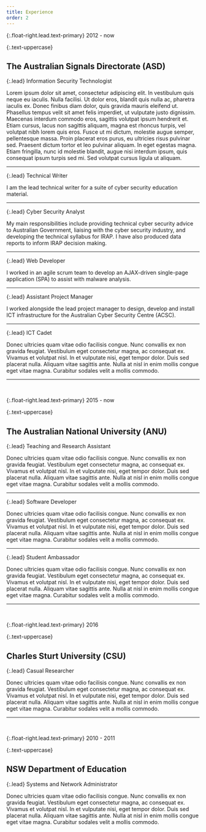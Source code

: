 ```yaml
---
title: Experience
order: 2
---
```

{:.float-right.lead.text-primary}
2012 - now

{:.text-uppercase}
## The Australian Signals Directorate (ASD)

{:.lead}
Information Security Technologist

Lorem ipsum dolor sit amet, consectetur adipiscing elit. In vestibulum quis neque eu iaculis. Nulla facilisi. Ut dolor eros, blandit quis nulla ac, pharetra iaculis ex. Donec finibus diam dolor, quis gravida mauris eleifend ut. Phasellus tempus velit sit amet felis imperdiet, ut vulputate justo dignissim. Maecenas interdum commodo eros, sagittis volutpat ipsum hendrerit et. Etiam cursus, lacus non sagittis aliquam, magna est rhoncus turpis, vel volutpat nibh lorem quis eros. Fusce ut mi dictum, molestie augue semper, pellentesque massa. Proin placerat eros purus, eu ultricies risus pulvinar sed. Praesent dictum tortor et leo pulvinar aliquam. In eget egestas magna. Etiam fringilla, nunc id molestie blandit, augue nisi interdum ipsum, quis consequat ipsum turpis sed mi. Sed volutpat cursus ligula ut aliquam.
<hr class="w-25">

{:.lead}
Technical Writer

I am the lead technical writer for a suite of cyber security education material.
<hr class="w-25">

{:.lead}
Cyber Security Analyst

My main responsibilities include providing technical cyber security advice to Australian Government, liaising with the cyber security industry, and developing the technical syllabus for IRAP. I have also produced data reports to inform IRAP decision making. 
<hr class="w-25">

{:.lead}
Web Developer

I worked in an agile scrum team to develop an AJAX-driven single-page application (SPA) to assist with malware analysis. 
<hr class="w-25">

{:.lead}
Assistant Project Manager

I worked alongside the lead project manager to design, develop and install ICT infrastructure for the Australian Cyber Security Centre (ACSC).
<hr class="w-25">

{:.lead}
ICT Cadet

Donec ultricies quam vitae odio facilisis congue. Nunc convallis ex non gravida feugiat. Vestibulum eget consectetur magna, ac consequat ex. Vivamus et volutpat nisl. In et vulputate nisi, eget tempor dolor. Duis sed placerat nulla. Aliquam vitae sagittis ante. Nulla at nisl in enim mollis congue eget vitae magna. Curabitur sodales velit a mollis commodo. 
<hr class="w-25">

<br>

{:.float-right.lead.text-primary}
2015 - now

{:.text-uppercase}
## The Australian National University (ANU)

{:.lead}
Teaching and Research Assistant

Donec ultricies quam vitae odio facilisis congue. Nunc convallis ex non gravida feugiat. Vestibulum eget consectetur magna, ac consequat ex. Vivamus et volutpat nisl. In et vulputate nisi, eget tempor dolor. Duis sed placerat nulla. Aliquam vitae sagittis ante. Nulla at nisl in enim mollis congue eget vitae magna. Curabitur sodales velit a mollis commodo.
<hr class="w-25">

{:.lead}
Software Developer

Donec ultricies quam vitae odio facilisis congue. Nunc convallis ex non gravida feugiat. Vestibulum eget consectetur magna, ac consequat ex. Vivamus et volutpat nisl. In et vulputate nisi, eget tempor dolor. Duis sed placerat nulla. Aliquam vitae sagittis ante. Nulla at nisl in enim mollis congue eget vitae magna. Curabitur sodales velit a mollis commodo.
<hr class="w-25">

{:.lead}
Student Ambassador

Donec ultricies quam vitae odio facilisis congue. Nunc convallis ex non gravida feugiat. Vestibulum eget consectetur magna, ac consequat ex. Vivamus et volutpat nisl. In et vulputate nisi, eget tempor dolor. Duis sed placerat nulla. Aliquam vitae sagittis ante. Nulla at nisl in enim mollis congue eget vitae magna. Curabitur sodales velit a mollis commodo. 
<hr class="w-25">

<br>

{:.float-right.lead.text-primary}
2016

{:.text-uppercase}
## Charles Sturt University (CSU)

{:.lead}
Casual Researcher

Donec ultricies quam vitae odio facilisis congue. Nunc convallis ex non gravida feugiat. Vestibulum eget consectetur magna, ac consequat ex. Vivamus et volutpat nisl. In et vulputate nisi, eget tempor dolor. Duis sed placerat nulla. Aliquam vitae sagittis ante. Nulla at nisl in enim mollis congue eget vitae magna. Curabitur sodales velit a mollis commodo.
<hr class="w-25">

<br>

{:.float-right.lead.text-primary}
2010 - 2011

{:.text-uppercase}
## NSW Department of Education

{:.lead}
Systems and Network Administrator 

Donec ultricies quam vitae odio facilisis congue. Nunc convallis ex non gravida feugiat. Vestibulum eget consectetur magna, ac consequat ex. Vivamus et volutpat nisl. In et vulputate nisi, eget tempor dolor. Duis sed placerat nulla. Aliquam vitae sagittis ante. Nulla at nisl in enim mollis congue eget vitae magna. Curabitur sodales velit a mollis commodo.